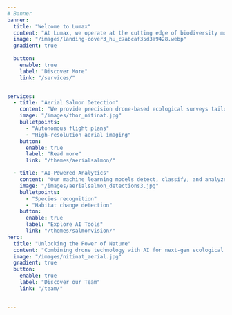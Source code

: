 ```yaml
---
# Banner
banner:
  title: "Welcome to Lumax"
  content: "At Lumax, we operate at the cutting edge of biodiversity monitoring, combining aerial technology with artificial intelligence to advance ecological understanding. Our drone-based solutions and AI analytics help organizations monitor and protect valuable ecosystems."
  image: "/images/landing-cover3_hu_c7abcaf35d3a9428.webp"
  gradient: true
  
  button:
    enable: true
    label: "Discover More"
    link: "/services/"


services:
  - title: "Aerial Salmon Detection"
    content: "We provide precision drone-based ecological surveys tailored to habitat and species needs."
    image: "/images/thor_nitinat.jpg"
    bulletpoints:
      - "Autonomous flight plans"
      - "High-resolution aerial imaging"
    button:
      enable: true
      label: "Read more"
      link: "/themes/aerialsalmon/"

  - title: "AI-Powered Analytics"
    content: "Our machine learning models detect, classify, and analyze biodiversity from imagery and sensor data."
    image: "/images/aerialsalmon_detections3.jpg"
    bulletpoints:
      - "Species recognition"
      - "Habitat change detection"
    button:
      enable: true
      label: "Explore AI Tools"
      link: "/themes/salmonvision/"
hero:
  title: "Unlocking the Power of Nature"
  content: "Combining drone technology with AI for next-gen ecological monitoring."
  image: "/images/nitinat_aerial.jpg"
  gradient: true
  button:
    enable: true
    label: "Discover our Team"
    link: "/team/"


---
```


